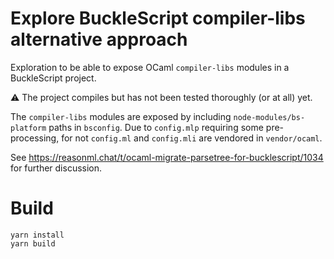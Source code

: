 # Explore BuckleScript compiler-libs alternative approach

Exploration to be able to expose OCaml `compiler-libs` modules in a BuckleScript project.

:warning: The project compiles but has not been tested thoroughly (or at all) yet.

The `compiler-libs` modules are exposed by including `node-modules/bs-platform` paths in `bsconfig`. Due to `config.mlp` requiring some pre-processing, for not `config.ml` and `config.mli` are vendored in `vendor/ocaml`.

See https://reasonml.chat/t/ocaml-migrate-parsetree-for-bucklescript/1034 for further discussion.

# Build
```
yarn install
yarn build
```
